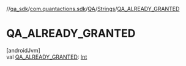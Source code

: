 //[qa_sdk](../../../../index.md)/[com.quantactions.sdk](../../index.md)/[QA](../index.md)/[Strings](index.md)/[QA_ALREADY_GRANTED](-q-a_-a-l-r-e-a-d-y_-g-r-a-n-t-e-d.md)

# QA_ALREADY_GRANTED

[androidJvm]\
val [QA_ALREADY_GRANTED](-q-a_-a-l-r-e-a-d-y_-g-r-a-n-t-e-d.md): [Int](https://kotlinlang.org/api/latest/jvm/stdlib/kotlin/-int/index.html)

